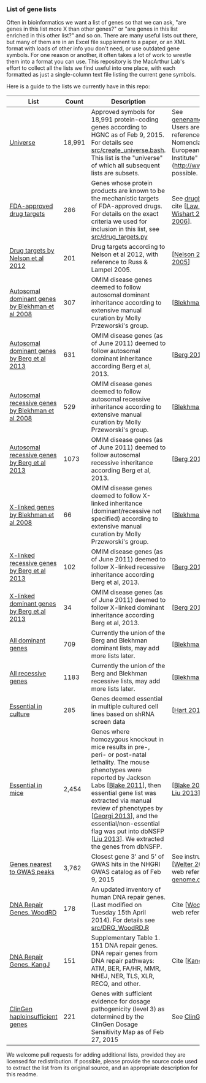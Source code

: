 ### List of gene lists

Often in bioinformatics we want a list of genes so that we can ask, "are genes in this list more X than other genes?" or "are genes in this list enriched in this other list?" and so on. There are many useful lists out there, but many of them are in an Excel file supplement to a paper, or an XML format with loads of other info you don't need, or use outdated gene symbols. For one reason or another, it often takes a lot of work to wrestle them into a format you can use. This repository is the MacArthur Lab's effort to collect all the lists we find useful into one place, with each formatted as just a single-column text file listing the current gene symbols.

Here is a guide to the lists we currently have in this repo:

| List | Count | Description | Please cite |
| ---- | ---- | ---- | ---- |
| [Universe](lists/universe.tsv) | 18,991 | Approved symbols for 18,991 protein-coding genes according to HGNC as of Feb 9, 2015. For details see [src/create_universe.bash](src/create_universe.bash). This list is the "universe" of which all subsequent lists are subsets. | See [genenames.org/about/overview](http://www.genenames.org/about/overview). Users are asked to web reference "HUGO Gene Nomenclature Committee at the European Bioinformatics Institute" (http://www.genenames.org/) if possible. |
| [FDA-approved drug targets](lists/fda_approved_drug_targets.tsv) | 286 | Genes whose protein products are known to be the mechanistic targets of FDA-approved drugs. For details on the exact criteria we used for inclusion in this list, see [src/drug_targets.py](src/drug_targets.py) | See [drugbank.ca/about](http://www.drugbank.ca/about). Please cite [[Law 2014], [Knox 2011], [Wishart 2008] and/or [Wishart 2006]]. | 
| [Drug targets by Nelson et al 2012](lists/drug_targets_nelson.tsv) | 201 | Drug targets according to Nelson et al 2012, with reference to Russ & Lampel 2005. | [[Nelson 2012], [Russ & Lampel 2005]] |
| [Autosomal dominant genes by Blekhman et al 2008](lists/blekhman_ad.tsv) | 307 | OMIM disease genes deemed to follow autosomal dominant inheritance according to extensive manual curation by Molly Przeworski's group. | [[Blekhman 2008]] |
| [Autosomal dominant genes by Berg et al 2013](lists/berg_ad.tsv) | 631 | OMIM disease genes (as of June 2011) deemed to follow autosomal dominant inheritance according Berg et al, 2013. | [[Berg 2013]] |
| [Autosomal recessive genes by Blekhman et al 2008](lists/blekhman_ar.tsv) | 529 | OMIM disease genes deemed to follow autosomal recessive inheritance according to extensive manual curation by Molly Przeworski's group. | [[Blekhman 2008]] |
| [Autosomal recessive genes by Berg et al 2013](lists/berg_ar.tsv) | 1073 | OMIM disease genes (as of June 2011) deemed to follow autosomal recessive inheritance according Berg et al, 2013. | [[Berg 2013]] |
| [X-linked genes by Blekhman et al 2008](lists/blekhman_x.tsv) | 66 | OMIM disease genes deemed to follow X-linked inheritance (dominant/recessive not specified) according to extensive manual curation by Molly Przeworski's group. | [[Blekhman 2008]] |
| [X-linked recessive genes by Berg et al 2013](lists/berg_xr.tsv) | 102 | OMIM disease genes (as of June 2011) deemed to follow X-linked recessive inheritance according Berg et al, 2013. | [[Berg 2013]] |
| [X-linked dominant genes by Berg et al 2013](lists/berg_xd.tsv) | 34 | OMIM disease genes (as of June 2011) deemed to follow X-linked dominant inheritance according Berg et al, 2013. | [[Berg 2013]] |
| [All dominant genes](lists/all_ad.tsv) | 709 | Currently the union of the Berg and Blekhman dominant lists, may add more lists later. | [[Blekhman 2008], [Berg 2013]] |
| [All recessive genes](lists/all_ar.tsv) | 1183 | Currently the union of the Berg and Blekhman recessive lists, may add more lists later. | [[Blekhman 2008], [Berg 2013]] |
| [Essential in culture](lists/core_essentials_hart.tsv) | 285 | Genes deemed essential in multiple cultured cell lines based on shRNA screen data | [[Hart 2014]] |
| [Essential in mice](lists/mgi_essential.tsv) | 2,454 | Genes where homozygous knockout in mice results in pre-, peri- or post-natal lethality. The mouse phenotypes were reported by Jackson Labs [[Blake 2011]], then essential gene list was extracted via manual review of phenotypes by [[Georgi 2013]], and the essential/non-essential flag was put into dbNSFP [[Liu 2013]]. We extracted the genes from dbNSFP. | [[Blake 2011], [Georgi 2013], and [Liu 2013]] | 
| [Genes nearest to GWAS peaks](lists/gwascatalog.tsv) | 3,762 | Closest gene 3' and 5' of GWAS hits in the NHGRI GWAS catalog as of Feb 9, 2015 | See instructions [here](http://www.genome.gov/gwastudies/). Cite [[Welter 2014]] and include a web reference to [genome.gov/gwastudies/](http://www.genome.gov/gwastudies/). |
| [DNA Repair Genes, WoodRD](lists/DRG_WoodRD.tsv) | 178 | An updated inventory of human DNA repair genes. (Last modified on Tuesday 15th April 2014). For details see [src/DRG_WoodRD.R](src/DRG_WoodRD.R) | Cite [[Wood 2005]] and include a web reference to [this URL](http://sciencepark.mdanderson.org/labs/wood/dna_repair_genes.html). |
| [DNA Repair Genes, KangJ](lists/DRG_KangJ.tsv) | 151 | Supplementary Table 1. 151 DNA repair genes. DNA repair genes from DNA repair pathways: ATM, BER, FA/HR, MMR, NHEJ, NER, TLS, XLR, RECQ, and other. | Cite [[Kang 2012]] |
| [ClinGen haploinsufficient genes](lists/clingen_level3_genes_2015_03_31.tsv) | 221 | Genes with sufficient evidence for dosage pathogenicity (level 3) as determined by the ClinGen Dosage Sensitivity Map as of Feb 27, 2015 | See [ClinGen](http://www.ncbi.nlm.nih.gov/projects/dbvar/clingen/) |

We welcome pull requests for adding additional lists, provided they are licensed for redistribution. If possible, please provide the source code used to extract the list from its original source, and an appropriate description for this readme.

[Law 2014]: http://www.ncbi.nlm.nih.gov/pubmed/24203711 "Law V, Knox C, Djoumbou Y, Jewison T, Guo AC, Liu Y, Maciejewski A, Arndt D, Wilson M, Neveu V, Tang A, Gabriel G, Ly C, Adamjee S, Dame ZT, Han B, Zhou Y, Wishart DS. DrugBank 4.0: shedding new light on drug metabolism. Nucleic Acids Res. 2014 Jan;42(Database issue):D1091-7. doi: 10.1093/nar/gkt1068. Epub 2013 Nov 6. PubMed PMID: 24203711; PubMed Central PMCID: PMC3965102."

[Knox 2011]: http://www.ncbi.nlm.nih.gov/pubmed/21059682 "Knox C, Law V, Jewison T, Liu P, Ly S, Frolkis A, Pon A, Banco K, Mak C, Neveu V, Djoumbou Y, Eisner R, Guo AC, Wishart DS. DrugBank 3.0: a comprehensive resource for 'omics' research on drugs. Nucleic Acids Res. 2011 Jan;39(Database issue):D1035-41. doi: 10.1093/nar/gkq1126. Epub 2010 Nov 8. PubMed PMID: 21059682; PubMed Central PMCID: PMC3013709."

[Wishart 2008]: http://www.ncbi.nlm.nih.gov/pubmed/18048412 "Wishart DS, Knox C, Guo AC, Cheng D, Shrivastava S, Tzur D, Gautam B, Hassanali M. DrugBank: a knowledgebase for drugs, drug actions and drug targets.  Nucleic Acids Res. 2008 Jan;36(Database issue):D901-6. Epub 2007 Nov 29. PubMed PMID: 18048412; PubMed Central PMCID: PMC2238889."

[Wishart 2006]: http://www.ncbi.nlm.nih.gov/pubmed/16381955 "Wishart DS, Knox C, Guo AC, Shrivastava S, Hassanali M, Stothard P, Chang Z, Woolsey J. DrugBank: a comprehensive resource for in silico drug discovery and exploration. Nucleic Acids Res. 2006 Jan 1;34(Database issue):D668-72. PubMed PMID: 16381955; PubMed Central PMCID: PMC1347430."

[Blekhman 2008]: http://www.ncbi.nlm.nih.gov/pubmed/18571414 "Blekhman R, Man O, Herrmann L, Boyko AR, Indap A, Kosiol C, Bustamante CD, Teshima KM, Przeworski M. Natural selection on genes that underlie human disease  susceptibility. Curr Biol. 2008 Jun 24;18(12):883-9. doi: 10.1016/j.cub.2008.04.074. PubMed PMID: 18571414; PubMed Central PMCID: PMC2474766."

[Berg 2013]: http://www.ncbi.nlm.nih.gov/pubmed/22995991 "Berg JS, Adams M, Nassar N, Bizon C, Lee K, Schmitt CP, Wilhelmsen KC, Evans JP. An informatics approach to analyzing the incidentalome. Genet Med. 2013 Jan;15(1):36-44. doi: 10.1038/gim.2012.112. Epub 2012 Sep 20. PubMed PMID: 22995991; PubMed Central PMCID: PMC3538953."

[Nelson 2012]: http://www.ncbi.nlm.nih.gov/pubmed/22604722 "Nelson MR, Wegmann D, Ehm MG, Kessner D, St Jean P, Verzilli C, Shen J, Tang Z, Bacanu SA, Fraser D, Warren L, Aponte J, Zawistowski M, Liu X, Zhang H, Zhang  Y, Li J, Li Y, Li L, Woollard P, Topp S, Hall MD, Nangle K, Wang J, Abecasis G, Cardon LR, Zöllner S, Whittaker JC, Chissoe SL, Novembre J, Mooser V. An abundance of rare functional variants in 202 drug target genes sequenced in 14,002 people. Science. 2012 Jul 6;337(6090):100-4. doi: 10.1126/science.1217876. Epub 2012 May 17. PubMed PMID: 22604722; PubMed Central PMCID: PMC4319976."

[Russ & Lampel 2005]: http://www.ncbi.nlm.nih.gov/pubmed/16376820 "Russ AP, Lampel S. The druggable genome: an update. Drug Discov Today. 2005 Dec;10(23-24):1607-10. PubMed PMID: 16376820."

[Hart 2014]: http://www.ncbi.nlm.nih.gov/pubmed/24987113 "Hart T, Brown KR, Sircoulomb F, Rottapel R, Moffat J. Measuring error rates in genomic perturbation screens: gold standards for human functional genomics. Mol Syst Biol. 2014 Jul 1;10:733. doi: 10.15252/msb.20145216. PubMed PMID: 24987113;  PubMed Central PMCID: PMC4299491."

[Welter 2014]: http://www.ncbi.nlm.nih.gov/pubmed/24316577 "Welter D, MacArthur J, Morales J, Burdett T, Hall P, Junkins H, Klemm A, Flicek P, Manolio T, Hindorff L, Parkinson H. The NHGRI GWAS Catalog, a curated resource of SNP-trait associations. Nucleic Acids Res. 2014 Jan;42(Database issue):D1001-6. doi: 10.1093/nar/gkt1229. Epub 2013 Dec 6. PubMed PMID: 24316577; PubMed Central PMCID: PMC3965119."

[Georgi 2013]: http://www.ncbi.nlm.nih.gov/pubmed/23675308 "Georgi B, Voight BF, Bućan M. From mouse to human: evolutionary genomics analysis of human orthologs of essential genes. PLoS Genet. 2013 May;9(5):e1003484. doi: 10.1371/journal.pgen.1003484. Epub 2013 May 9. PubMed PMID: 23675308; PubMed Central PMCID: PMC3649967."

[Blake 2011]: http://www.ncbi.nlm.nih.gov/pubmed/21051359 "Blake JA, Bult CJ, Kadin JA, Richardson JE, Eppig JT; Mouse Genome Database Group. The Mouse Genome Database (MGD): premier model organism resource for mammalian genomics and genetics. Nucleic Acids Res. 2011 Jan;39(Database issue):D842-8. doi: 10.1093/nar/gkq1008. Epub 2010 Nov 3. PubMed PMID: 21051359;  PubMed Central PMCID: PMC3013640."

[Liu 2013]: http://www.ncbi.nlm.nih.gov/pubmed/23843252 "Liu X, Jian X, Boerwinkle E. dbNSFP v2.0: a database of human non-synonymous SNVs and their functional predictions and annotations. Hum Mutat. 2013 Sep;34(9):E2393-402. doi: 10.1002/humu.22376. Epub 2013 Jul 10. PubMed PMID: 23843252; PubMed Central PMCID: PMC4109890."

[Wood 2005]: http://www.ncbi.nlm.nih.gov/pubmed/15922366 "Human DNA repair genes, 2005. Wood RD1, Mitchell M, Lindahl T"

[Kang 2012]: http://www.ncbi.nlm.nih.gov/pubmed/22505474 "A DNA repair pathway-focused score for prediction of outcomes in ovarian cancer treated with platinum-based chemotherapy."

